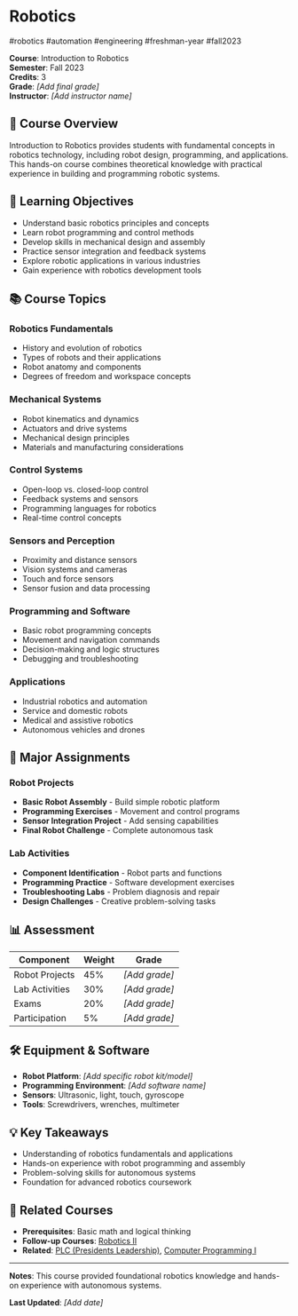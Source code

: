 # Robotics

#robotics #automation #engineering #freshman-year #fall2023

**Course**: Introduction to Robotics  
**Semester**: Fall 2023  
**Credits**: 3  
**Grade**: _[Add final grade]_  
**Instructor**: _[Add instructor name]_

## 📖 Course Overview

Introduction to Robotics provides students with fundamental concepts in robotics technology, including robot design, programming, and applications. This hands-on course combines theoretical knowledge with practical experience in building and programming robotic systems.

## 🎯 Learning Objectives

- Understand basic robotics principles and concepts
- Learn robot programming and control methods
- Develop skills in mechanical design and assembly
- Practice sensor integration and feedback systems
- Explore robotic applications in various industries
- Gain experience with robotics development tools

## 📚 Course Topics

### Robotics Fundamentals
- History and evolution of robotics
- Types of robots and their applications
- Robot anatomy and components
- Degrees of freedom and workspace concepts

### Mechanical Systems
- Robot kinematics and dynamics
- Actuators and drive systems
- Mechanical design principles
- Materials and manufacturing considerations

### Control Systems
- Open-loop vs. closed-loop control
- Feedback systems and sensors
- Programming languages for robotics
- Real-time control concepts

### Sensors and Perception
- Proximity and distance sensors
- Vision systems and cameras
- Touch and force sensors
- Sensor fusion and data processing

### Programming and Software
- Basic robot programming concepts
- Movement and navigation commands
- Decision-making and logic structures
- Debugging and troubleshooting

### Applications
- Industrial robotics and automation
- Service and domestic robots
- Medical and assistive robotics
- Autonomous vehicles and drones

## 📝 Major Assignments

### Robot Projects
- **Basic Robot Assembly** - Build simple robotic platform
- **Programming Exercises** - Movement and control programs
- **Sensor Integration Project** - Add sensing capabilities
- **Final Robot Challenge** - Complete autonomous task

### Lab Activities
- **Component Identification** - Robot parts and functions
- **Programming Practice** - Software development exercises
- **Troubleshooting Labs** - Problem diagnosis and repair
- **Design Challenges** - Creative problem-solving tasks

## 📊 Assessment

| Component | Weight | Grade |
|-----------|--------|-------|
| Robot Projects | 45% | _[Add grade]_ |
| Lab Activities | 30% | _[Add grade]_ |
| Exams | 20% | _[Add grade]_ |
| Participation | 5% | _[Add grade]_ |

## 🛠️ Equipment & Software

- **Robot Platform**: _[Add specific robot kit/model]_
- **Programming Environment**: _[Add software name]_
- **Sensors**: Ultrasonic, light, touch, gyroscope
- **Tools**: Screwdrivers, wrenches, multimeter

## 💡 Key Takeaways

- Understanding of robotics fundamentals and applications
- Hands-on experience with robot programming and assembly
- Problem-solving skills for autonomous systems
- Foundation for advanced robotics coursework

## 🔗 Related Courses

- **Prerequisites**: Basic math and logical thinking
- **Follow-up Courses**: [Robotics II](../../spring2024/Robotics-II.md)
- **Related**: [PLC (Presidents Leadership)](./PLC.md), [Computer Programming I](./Computer-Programming-I.md)

---

**Notes**: This course provided foundational robotics knowledge and hands-on experience with autonomous systems.

**Last Updated**: _[Add date]_
